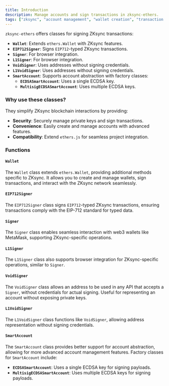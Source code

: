 ```yaml
---
title: Introduction
description: Manage accounts and sign transactions in zksync-ethers.
tags: ["zksync", "account management", "wallet creation", "transaction signing", "cryptocurrency", "ethereum"]
---
```


`zksync-ethers` offers classes for signing ZKsync transactions:

- **`Wallet`**: Extends `ethers.Wallet` with ZKsync features.
- **`EIP712Signer`**: Signs `EIP712`-typed ZKsync transactions.
- **`Signer`**: For browser integration.
- **`L1Signer`**: For browser integration.
- **`VoidSigner`**: Uses addresses without signing credentials.
- **`L1VoidSigner`**: Uses addresses without signing credentials.
- **`SmartAccount`**: Supports account abstraction with factory classes:
  - **`ECDSASmartAccount`**: Uses a single ECDSA key.
  - **`MultisigECDSASmartAccount`**: Uses multiple ECDSA keys.

### Why use these classes?

They simplify ZKsync blockchain interactions by providing:

- **Security**: Securely manage private keys and sign transactions.
- **Convenience**: Easily create and manage accounts with advanced features.
- **Compatibility**: Extend `ethers.js` for seamless project integration.

### Functions

#### `Wallet`

The `Wallet` class extends `ethers.Wallet`, providing additional methods specific to ZKsync. It allows you to create
and manage wallets, sign transactions, and interact with the ZKsync network seamlessly.

#### `EIP712Signer`

The `EIP712Signer` class signs `EIP712`-typed ZKsync transactions, ensuring transactions comply with the EIP-712
standard for typed data.

#### `Signer`

The `Signer` class enables seamless interaction with web3 wallets like MetaMask, supporting ZKsync-specific operations.

#### `L1Signer`

The `L1Signer` class also supports browser integration for ZKsync-specific operations, similar to `Signer`.

#### `VoidSigner`

The `VoidSigner` class allows an address to be used in any API that accepts a `Signer`, without credentials for actual
signing. Useful for representing an account without exposing private keys.

#### `L1VoidSigner`

The `L1VoidSigner` class functions like `VoidSigner`, allowing address representation without signing credentials.

#### `SmartAccount`

The `SmartAccount` class provides better support for account abstraction, allowing for more advanced account
management features. Factory classes for `SmartAccount` include:

- **`ECDSASmartAccount`**: Uses a single ECDSA key for signing payloads.
- **`MultisigECDSASmartAccount`**: Uses multiple ECDSA keys for signing payloads.
